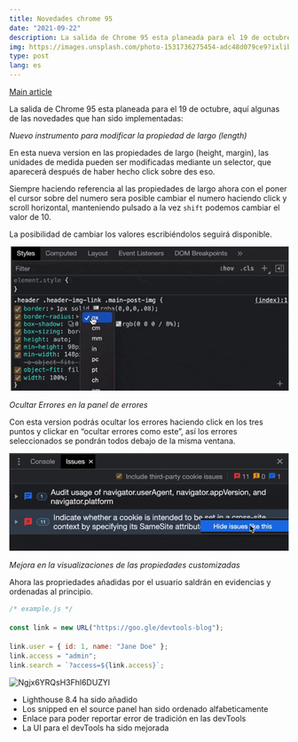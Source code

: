 ```yaml
---
title: Novedades chrome 95
date: "2021-09-22"
description: La salida de Chrome 95 esta planeada para el 19 de octubre, aquí algunas de las novedades que han sido implementadas
img: https://images.unsplash.com/photo-1531736275454-adc48d079ce9?ixlib=rb-1.2.1&ixid=MnwxMjA3fDB8MHxwaG90by1wYWdlfHx8fGVufDB8fHx8&auto=format&fit=crop&w=1100&q=80
type: post
lang: es
---
```


[Main article](https://developer.chrome.com/blog/new-in-devtools-95/)

La salida de Chrome 95 esta planeada para el 19 de octubre, aquí algunas de las novedades que han sido implementadas:

_Nuevo instrumento para modificar la propiedad de largo (length)_

En esta nueva version en las propiedades de largo (height, margin), las unidades de medida pueden ser modificadas mediante un selector, que aparecerá después de haber hecho click sobre des eso.

Siempre haciendo referencia al las propiedades de largo ahora con el poner el cursor sobre del numero sera posible cambiar el numero haciendo click y scroll horizontal, manteniendo pulsado a la vez `shift` podemos cambiar el valor de 10.

La posibilidad de cambiar los valores escribiéndolos seguirá disponible.

![first](./first.gif)

_Ocultar Errores en la panel de errores_

Con esta version podrás ocultar los errores haciendo click en los tres puntos y clickar en “ocultar errores como este”, así los errores seleccionados se pondrán todos debajo de la misma ventana.

![second](./second.gif)

_Mejora en la visualizaciones de las propiedades customizadas_

Ahora las propriedades añadidas por el usuario saldrán en evidencias y ordenadas al principio.

```js
/* example.js */

const link = new URL("https://goo.gle/devtools-blog");

link.user = { id: 1, name: "Jane Doe" };
link.access = "admin";
link.search = `?access=${link.access}`;
```

![Ngjx6YRQsH3Fhl6DUZYl](https://wd.imgix.net/image/dPDCek3EhZgLQPGtEG3y0fTn4v82/Ngjx6YRQsH3Fhl6DUZYl.png?auto=format&w=1600)

- Lighthouse 8.4 ha sido añadido
- Los snipped en el source panel han sido ordenado alfabeticamente
- Enlace para poder reportar error de tradición en las devTools
- La UI para el devTools ha sido mejorada
